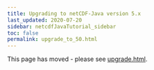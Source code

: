 ```yaml
---
title: Upgrading to netCDF-Java version 5.x
last_updated: 2020-07-20
sidebar: netcdfJavaTutorial_sidebar
toc: false
permalink: upgrade_to_50.html
---
```


This page has moved - please see [upgrade.html](upgrade.html).